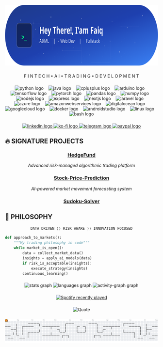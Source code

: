 <div align="center">
  <img height="200" src="/assets/github-header-image.svg"  />
</div>

###

<p align="center">F I N T E C H  •  A I  •  T R A D I N G  •  D E V E L O P M E N T</p>

###

<div align="center">
  <img src="https://cdn.jsdelivr.net/gh/devicons/devicon/icons/python/python-original.svg" height="45" alt="python logo" />
  &nbsp;&nbsp;
  <img src="https://cdn.jsdelivr.net/gh/devicons/devicon/icons/java/java-original.svg" height="45" alt="java logo" />
  &nbsp;&nbsp;
  <img src="https://cdn.jsdelivr.net/gh/devicons/devicon/icons/cplusplus/cplusplus-original.svg" height="45" alt="cplusplus logo" />
  &nbsp;&nbsp;
  <img src="https://cdn.jsdelivr.net/gh/devicons/devicon/icons/arduino/arduino-original.svg" height="45" alt="arduino logo" />
  &nbsp;&nbsp;
  <img src="https://cdn.jsdelivr.net/gh/devicons/devicon/icons/tensorflow/tensorflow-original.svg" height="45" alt="tensorflow logo" />
  &nbsp;&nbsp;
  <img src="https://cdn.jsdelivr.net/gh/devicons/devicon/icons/pytorch/pytorch-original.svg" height="45" alt="pytorch logo" />
  &nbsp;&nbsp;
  <img src="https://cdn.jsdelivr.net/gh/devicons/devicon/icons/pandas/pandas-original.svg" height="45" alt="pandas logo" />
  &nbsp;&nbsp;
  <img src="https://cdn.jsdelivr.net/gh/devicons/devicon/icons/numpy/numpy-original.svg" height="45" alt="numpy logo" />
  &nbsp;&nbsp;
  <img src="https://cdn.jsdelivr.net/gh/devicons/devicon/icons/nodejs/nodejs-original.svg" height="45" alt="nodejs logo" />
  &nbsp;&nbsp;
  <img src="https://cdn.jsdelivr.net/gh/devicons/devicon/icons/express/express-original.svg" height="45" alt="express logo" />
  &nbsp;&nbsp;
  <img src="https://cdn.jsdelivr.net/gh/devicons/devicon/icons/nextjs/nextjs-original.svg" height="45" alt="nextjs logo" />
  &nbsp;&nbsp;
  <img src="https://cdn.jsdelivr.net/gh/devicons/devicon/icons/laravel/laravel-original.svg" height="45" alt="laravel logo" />
  &nbsp;&nbsp;
  <img src="https://cdn.jsdelivr.net/gh/devicons/devicon/icons/azure/azure-original.svg" height="45" alt="azure logo" />
  &nbsp;&nbsp;
  <img src="https://cdn.jsdelivr.net/gh/devicons/devicon/icons/amazonwebservices/amazonwebservices-plain-wordmark.svg" height="45" alt="amazonwebservices logo" />
  &nbsp;&nbsp;
  <img src="https://cdn.jsdelivr.net/gh/devicons/devicon/icons/digitalocean/digitalocean-original.svg" height="45" alt="digitalocean logo" />
  &nbsp;&nbsp;
  <img src="https://cdn.jsdelivr.net/gh/devicons/devicon/icons/googlecloud/googlecloud-original.svg" height="45" alt="googlecloud logo" />
  &nbsp;&nbsp;
  <img src="https://cdn.jsdelivr.net/gh/devicons/devicon/icons/docker/docker-plain-wordmark.svg" height="45" alt="docker logo" />
  &nbsp;&nbsp;
  <img src="https://cdn.jsdelivr.net/gh/devicons/devicon/icons/androidstudio/androidstudio-original.svg" height="45" alt="androidstudio logo" />
  &nbsp;&nbsp;
  <img src="https://cdn.jsdelivr.net/gh/devicons/devicon/icons/linux/linux-original.svg" height="45" alt="linux logo" />
  &nbsp;&nbsp;
  <img src="https://cdn.jsdelivr.net/gh/devicons/devicon/icons/bash/bash-original.svg" height="45" alt="bash logo" />
</div>



###

<div align="center">
  <a href="https://www.linkedin.com/in/faiq-hammam-mutaqin-9a3733217/" target="_blank">
    <img src="https://img.shields.io/static/v1?message=LinkedIn&logo=linkedin&label=&color=0077B5&logoColor=white&labelColor=&style=for-the-badge" height="25" alt="linkedin logo"  />
  </a>
  <a href="https://ko-fi.com/cyclocerine" target="_blank">
    <img src="https://img.shields.io/static/v1?message=Ko-fi&logo=ko-fi&label=&color=F16061&logoColor=white&labelColor=&style=for-the-badge" height="25" alt="ko-fi logo"  />
  </a>
  <a href="https://t.me/luajalah" target="_blank">
    <img src="https://img.shields.io/static/v1?message=Telegram&logo=telegram&label=&color=2CA5E0&logoColor=white&labelColor=&style=for-the-badge" height="25" alt="telegram logo"  />
  </a>
  <a href="https://paypal.me/cyclocerine?country.x=ID&locale.x=id_ID" target="_blank">
    <img src="https://img.shields.io/static/v1?message=PayPal&logo=paypal&label=&color=00457C&logoColor=white&labelColor=&style=for-the-badge" height="25" alt="paypal logo"  />
  </a>
</div>

###
## 🔥 SIGNATURE PROJECTS

<div align="center">

### [HedgeFund](https://github.com/cyclocerine/HedgeFund)

*Advanced risk-managed algorithmic trading platform*

### [Stock-Price-Prediction](https://github.com/cyclocerine/Stock-Price-Prediction)

*AI-powered market movement forecasting system*

### [Sudoku-Solver](https://github.com/cyclocerine/Sudoku-Solver)
</div>

## 🧠 PHILOSOPHY

<div align="center">

```
DATA DRIVEN ⟩⟩ RISK AWARE ⟩⟩ INNOVATION FOCUSED
```

</div>

```python
def approach_to_markets():
    """My trading philosophy in code"""
    while market_is_open():
        data = collect_market_data()
        insights = apply_ai_models(data)
        if risk_is_acceptable(insights):
            execute_strategy(insights)
        continuous_learning()
```

###

<div align="center">
  <img src="https://github-readme-stats.vercel.app/api?username=cyclocerine&hide_title=false&hide_rank=false&show_icons=true&include_all_commits=true&count_private=true&disable_animations=false&theme=dracula&locale=en&hide_border=false&order=1" height="150" alt="stats graph"  />
  <img src="https://github-readme-stats.vercel.app/api/top-langs?username=cyclocerine&locale=en&hide_title=false&layout=compact&card_width=320&langs_count=5&theme=dracula&hide_border=false&order=2" height="150" alt="languages graph"  />
  <img src="https://github-readme-activity-graph.vercel.app/graph?username=cyclocerine&radius=16&theme=github-light&area=true&order=5&hide_title=false&hide_border=true&bg_color=F1F6F9&area_color=A4DD00" height="300" alt="activity-graph graph"  />
</div>

###

<div align="center">
  <a href="https://open.spotify.com/user/d70i4umn8pce6gi650yd8ujpo">
    <img src="https://spotify-recently-played-readme.vercel.app/api?user=d70i4umn8pce6gi650yd8ujpo&count=2" alt="Spotify recently played"  />
  </a>
</div>

###

<div align="center">
<img src="https://quotes-github-readme.vercel.app/api?type=horizontal&theme=radical" alt="Quote"  />
</div>

###

<picture>
  <source media="(prefers-color-scheme: dark)" srcset="https://raw.githubusercontent.com/cyclocerine/cyclocerine/output/pacman-contribution-graph-dark.svg">
  <source media="(prefers-color-scheme: light)" srcset="https://raw.githubusercontent.com/cyclocerine/cyclocerine/output/pacman-contribution-graph.svg">
  <img alt="pacman contribution graph" src="https://raw.githubusercontent.com/cyclocerine/cyclocerine/output/pacman-contribution-graph.svg">
</picture>

###